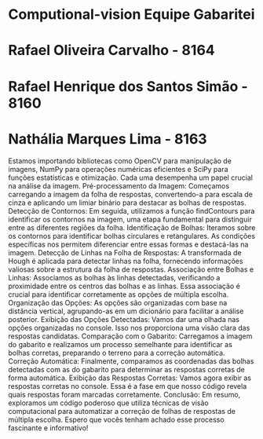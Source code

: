 # Computional-vision Equipe Gabaritei
# Rafael Oliveira Carvalho - 8164
# Rafael Henrique dos Santos Simão - 8160
# Nathália Marques Lima - 8163

Estamos importando bibliotecas como OpenCV para manipulação de imagens, NumPy para operações numéricas eficientes e SciPy para funções estatísticas e otimização. Cada uma desempenha um papel crucial na análise da imagem.
Pré-processamento da Imagem: Começamos carregando a imagem da folha de respostas, convertendo-a para escala de cinza e aplicando um limiar binário para destacar as bolhas de respostas.
Detecção de Contornos: Em seguida, utilizamos a função findContours para identificar os contornos na imagem, uma etapa fundamental para distinguir entre as diferentes regiões da folha.
Identificação de Bolhas: Iteramos sobre os contornos para identificar bolhas circulares e retangulares. As condições específicas nos permitem diferenciar entre essas formas e destacá-las na imagem.
Detecção de Linhas na Folha de Respostas: A transformada de Hough é aplicada para detectar linhas na folha, fornecendo informações valiosas sobre a estrutura da folha de respostas.
Associação entre Bolhas e Linhas: Associamos as bolhas às linhas detectadas, verificando a proximidade entre os centros das bolhas e as linhas. Essa associação é crucial para identificar corretamente as opções de múltipla escolha.
Organização das Opções: As opções são organizadas com base na distância vertical, agrupando-as em um dicionário para facilitar a análise posterior.
Exibição das Opções Detectadas: Vamos dar uma olhada nas opções organizadas no console. Isso nos proporciona uma visão clara das respostas candidatas.
Comparação com o Gabarito: Carregamos a imagem do gabarito e realizamos um processo semelhante para identificar as bolhas corretas, preparando o terreno para a correção automática.
Correção Automática: Finalmente, comparamos as coordenadas das bolhas detectadas com as do gabarito para determinar as respostas corretas de forma automática.
Exibição das Respostas Corretas: Vamos agora exibir as respostas corretas no console. Essa é a fase em que nosso código revela quais respostas foram marcadas corretamente.
Conclusão: Em resumo, exploramos um código poderoso que utiliza técnicas de visão computacional para automatizar a correção de folhas de respostas de múltipla escolha. Espero que vocês tenham achado esse processo fascinante e informativo!
